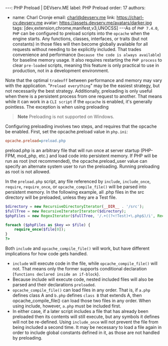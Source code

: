 ---: PHP Preload | DEVserv.ME
label: PHP Preload
order: 17
authors:
  - name: Charl Cronje
    email: charl@devserv.me
    link: https://charl-cv.devserv.me
    avatar: https://assets.devserv.me/avatars/darker.jpg
tags: [dev,extension,chrome,manifest,v3,UNOCSS]
---As of `PHP 7.4.0`, `PHP` can be configured to preload scripts into the `opcache` when the engine starts. Any functions, classes, interfaces, or traits (but not constants) in those files will then become globally available for all requests without needing to be explicitly included. That trades convenience and performance (`because the code is always available`) for baseline memory usage. It also requires restarting the `PHP process` to clear `pre-loaded` scripts, meaning this feature is only practical to use in production, not in a development environment.

Note that the optimal `tradeoff` between performance and memory may vary with the application. "`Preload everything`" may be the easiest strategy, but not necessarily the best strategy. Additionally, preloading is only useful when there is a persistent process from one request to another. That means while it can work in a `CLI script` if the `opcache` is enabled, it's generally pointless. The exception is when using preloading

> **Note**
> Preloading is not supported on Windows.

Configuring preloading involves two steps, and requires that the opcache be enabled. First, set the opcache.preload value in `php.ini`:

```ini
opcache.preload=preload.php
```

preload.php is an arbitrary file that will run once at server startup (PHP-FPM, mod_php, etc.) and load code into persistent memory. If PHP will be run as root (not recommended), the opcache.preload_user value can specify an alternate system user to run the preloading. Running preloading as root is not allowed.

In the `preload.php` script, any file referenced by `include`, `include_once`, `require`, `require_once`, or `opcache_compile_file()` will be parsed into persistent memory. In the following example, all .php files in the src directory will be preloaded, unless they are a Test file.

```php
$directory = new RecursiveDirectoryIterator(__DIR__ . '/src');
$fullTree = new RecursiveIteratorIterator($directory);
$phpFiles = new RegexIterator($fullTree, '/.+((?<!Test)+\.php$)/i', RecursiveRegexIterator::GET_MATCH);

foreach ($phpFiles as $key => $file) {
    require_once($file[0]);
}
?>
```

Both `include` and `opcache_compile_file()` will work, but have different implications for how code gets handled.

- `include` will execute code in the file, while `opcache_compile_file()` will not. That means only the former supports conditional declaration (`functions declared inside an if-block`).
- Because include will execute code, nested included files will also be parsed and their declarations `preloaded`.
- `opcache_compile_file()` can load files in any order. That is, if `a.php` defines class A and `b.php` defines `class B` that extends A, then opcache_compile_file() can load those two files in any order. When using include, however, `a.php` must be included first.
- In either case, if a later script includes a file that has already been preloaded then its contents will still execute, but any symbols it defines will not be re-defined. Using `include_once` will not prevent the file from being included a second time. It may be necessary to load a file again in order to include global constants defined in it, as those are not handled by preloading.
